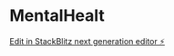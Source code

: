 # MentalHealt

[Edit in StackBlitz next generation editor ⚡️](https://stackblitz.com/~/github.com/TotoAlpha/MentalHealt)